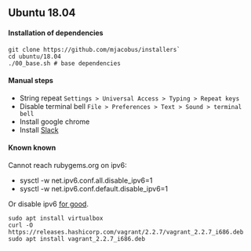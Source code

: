 Ubuntu 18.04
---------

#### Installation of dependencies

```
git clone https://github.com/mjacobus/installers`
cd ubuntu/18.04
./00_base.sh # base dependencies
```

#### Manual steps

- String repeat `Settings > Universal Access > Typing > Repeat keys`
- Disable terminal bell `File > Preferences > Text > Sound > terminal bell`
- Install google chrome
- Install [Slack](https://slack.com/intl/en-br/downloads/linux)


#### Known known

Cannot reach rubygems.org on ipv6:

- sysctl -w net.ipv6.conf.all.disable_ipv6=1
- sysctl -w net.ipv6.conf.default.disable_ipv6=1

Or disable ipv6 [for good](https://linuxconfig.org/how-to-disable-ipv6-address-on-ubuntu-18-04-bionic-beaver-linux).

```
sudo apt install virtualbox
curl -O https://releases.hashicorp.com/vagrant/2.2.7/vagrant_2.2.7_i686.deb
sudo apt install vagrant_2.2.7_i686.deb
```
